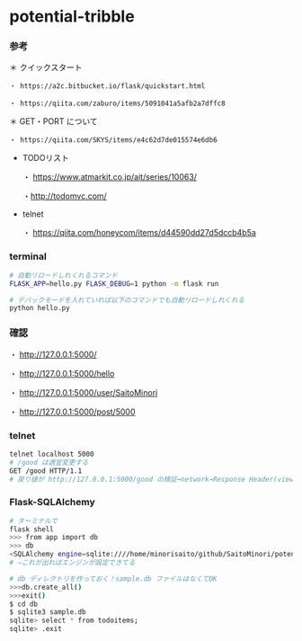 # potential-tribble

### 参考

＊ クイックスタート

    ・ https://a2c.bitbucket.io/flask/quickstart.html

    ・ https://qiita.com/zaburo/items/5091041a5afb2a7dffc8

＊ GET・PORT について

    ・ https://qiita.com/SKYS/items/e4c62d7de015574e6db6

* TODOリスト

    ・ https://www.atmarkit.co.jp/ait/series/10063/

    ・http://todomvc.com/

* telnet

    ・ https://qiita.com/honeycom/items/d44590dd27d5dccb4b5a



### terminal
```bash
# 自動リロードしれくれるコマンド
FLASK_APP=hello.py FLASK_DEBUG=1 python -m flask run

# デバックモードを入れていれば以下のコマンドでも自動リロードしれくれる
python hello.py
```

### 確認

・ http://127.0.0.1:5000/

・ http://127.0.0.1:5000/hello

・ http://127.0.0.1:5000/user/SaitoMinori

・ http://127.0.0.1:5000/post/5000


### telnet 
```bash
telnet localhost 5000 
# /good は適宜変更する
GET /good HTTP/1.1
# 戻り値が http://127.0.0.1:5000/good の検証→network→Response Header(view source)と一致する！
```

### Flask-SQLAlchemy
```bash
# ターミナルで
flask shell
>>> from app import db
>>> db
<SQLAlchemy engine=sqlite:////home/minorisaito/github/SaitoMinori/potential-tribble/db/sample.db>
# ⇒これが出ればエンジンが設定できてる

# db ディレクトリを作っておく！sample.db ファイルはなくてOK
>>>db.create_all()
>>>exit()
$ cd db
$ sqlite3 sample.db
sqlite> select * from todoitems;
sqlite> .exit
```
